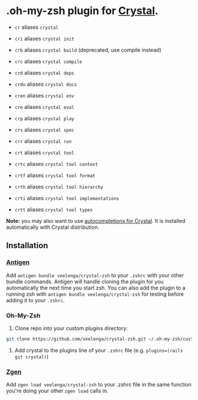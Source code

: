 # .oh-my-zsh plugin for [Crystal](https://github.com/manastech/crystal).

* `cr` aliases `crystal`

* `cri` aliases `crystal init`

* `crb` aliases `crystal build` (deprecated, use compile instead)

* `crc` aliases `crystal compile`

* `crd` aliases `crystal deps`

* `crdo` aliases `crystal docs`

* `cren` aliases `crystal env`

* `cre` aliases `crystal eval`

* `crp` aliases `crystal play`

* `crs` aliases `crystal spec`

* `crr` aliases `crystal run`

* `crt` aliases `crystal tool`

* `crtc` aliases `crystal tool context`

* `crtf` aliases `crystal tool format`

* `crth` aliases `crystal tool hierarchy`

* `crti` aliases `crystal tool implementations`

* `crtt` aliases `crystal tool types`

**Note:** you may also want to use [autocompletions for Crystal](https://github.com/crystal-lang/crystal/blob/master/etc/completion.zsh).
It is installed automatically with Crystal distribution.

## Installation

### [Antigen](https://github.com/zsh-users/antigen)

Add `antigen bundle veelenga/crystal-zsh` to your `.zshrc` with your other bundle commands. Antigen will handle cloning the plugin for you automatically the next time you start zsh. You can also add the plugin to a running zsh with `antigen bundle veelenga/crystal-zsh` for testing before adding it to your `.zshrc`.

### Oh-My-Zsh

1. Clone repo into your custom plugins directory:
  ```sh
  git clone https://github.com/veelenga/crystal-zsh.git ~/.oh-my-zsh/custom/plugins/crystal
  ```

1. Add crystal to the plugins line of your `.zshrc` file (e.g. `plugins=(rails git crystal)`)

### [Zgen](https://github.com/tarjoilija/zgen)

Add `zgen load veelenga/crystal-zsh` to your .zshrc file in the same function you're doing your other `zgen load` calls in.
